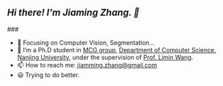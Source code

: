 <!--
**z-jiaming/z-jiaming** is a ✨ _special_ ✨ repository because its `README.md` (this file) appears on your GitHub profile.

Here are some ideas to get you started:

- 🔭 I’m currently working on ...
- 🌱 I’m currently learning ...
- 👯 I’m looking to collaborate on ...
- 🤔 I’m looking for help with ...
- 💬 Ask me about ...
- 📫 How to reach me: ...
- 😄 Pronouns: ...
- ⚡ Fun fact: ...
- :hammer: Creator of applications and frameworks
- :ram: Founder the ObjCCN
- :meat_on_bone: Meat lover
-->
<!-- <img align="right" src="https://github-readme-stats.vercel.app/api?username=z-jiaming&show_icons=true&icon_color=CE1D2D&text_color=718096&bg_color=ffffff&hide_title=true" /> -->

<h2><em> Hi there! I'm Jiaming Zhang. 👋 </em></h2>
### 

- :orange_book: Focusing on Computer Vision, Segmentation...
- 🌱 I’m a Ph.D student in [MCG group](http://mcg.nju.edu.cn/index.html), [Department of Computer Science, Nanjing University](https://cs.nju.edu.cn/), under the supervision of [Prof. Limin Wang](http://wanglimin.github.io/).
- 📫 How to reach me: jiamming.zhang@gmail.com
- :smiley: Trying to do better.
